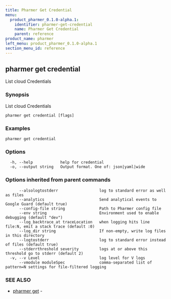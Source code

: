 ```yaml
---
title: Pharmer Get Credential
menu:
  product_pharmer_0.1.0-alpha.1:
    identifier: pharmer-get-credential
    name: Pharmer Get Credential
    parent: reference
product_name: pharmer
left_menu: product_pharmer_0.1.0-alpha.1
section_menu_id: reference
---
```

## pharmer get credential

List cloud Credentials

### Synopsis


List cloud Credentials

```
pharmer get credential [flags]
```

### Examples

```
pharmer get credential
```

### Options

```
  -h, --help            help for credential
  -o, --output string   Output format. One of: json|yaml|wide
```

### Options inherited from parent commands

```
      --alsologtostderr                  log to standard error as well as files
      --analytics                        Send analytical events to Google Guard (default true)
      --config-file string               Path to Pharmer config file
      --env string                       Environment used to enable debugging (default "dev")
      --log_backtrace_at traceLocation   when logging hits line file:N, emit a stack trace (default :0)
      --log_dir string                   If non-empty, write log files in this directory
      --logtostderr                      log to standard error instead of files (default true)
      --stderrthreshold severity         logs at or above this threshold go to stderr (default 2)
  -v, --v Level                          log level for V logs
      --vmodule moduleSpec               comma-separated list of pattern=N settings for file-filtered logging
```

### SEE ALSO
* [pharmer get](/docs/reference/pharmer_get.md)	 - 


